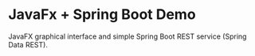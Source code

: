# JavaFx + Spring Boot Demo

JavaFX graphical interface and simple Spring Boot REST service (Spring Data REST).
